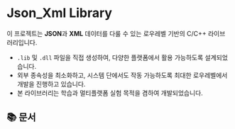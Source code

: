 # Json_Xml Library

이 프로젝트는 **JSON**과 **XML** 데이터를 다룰 수 있는 로우레벨 기반의 C/C++ 라이브러리입니다.

- `.lib` 및 `.dll` 파일을 직접 생성하여, 다양한 플랫폼에서 활용 가능하도록 설계되었습니다.
- 외부 종속성을 최소화하고, 시스템 단에서도 작동 가능하도록 최대한 로우레벨에서 개발을 진행하고 있습니다.
- 본 라이브러리는 학습과 멀티플랫폼 실험 목적을 겸하여 개발되었습니다.

## 📚 문서

